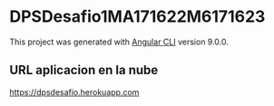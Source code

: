 # DPSDesafio1MA171622M6171623

This project was generated with [Angular CLI](https://github.com/angular/angular-cli) version 9.0.0.

## URL aplicacion en la nube

https://dpsdesafio.herokuapp.com

